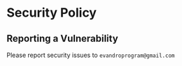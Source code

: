 # Security Policy

## Reporting a Vulnerability

Please report security issues to `evandroprogram@gmail.com`